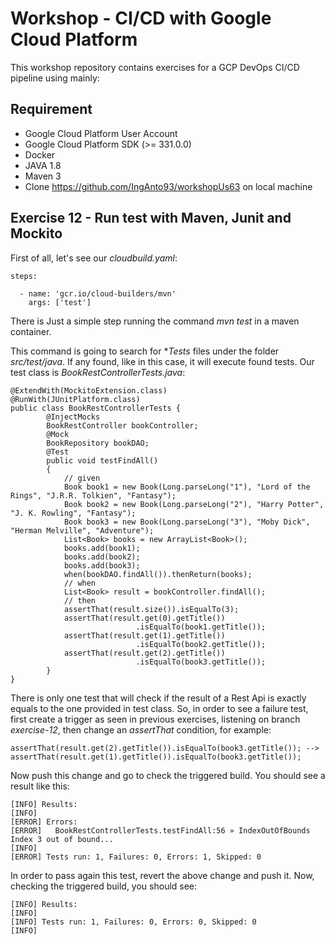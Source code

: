 
# Workshop - CI/CD with Google Cloud Platform

This workshop repository contains exercises for a GCP DevOps CI/CD pipeline using mainly:


## Requirement

*   Google Cloud Platform User Account
*   Google Cloud Platform SDK (>= 331.0.0)
*	Docker
*	JAVA 1.8
*   Maven 3
*   Clone https://github.com/IngAnto93/workshopUs63 on local machine

## Exercise 12 - Run test with Maven, Junit and Mockito

First of all, let's see our *cloudbuild.yaml*:

```
steps:

  - name: 'gcr.io/cloud-builders/mvn'
    args: ['test']
```

There is Just a simple step running the command *mvn test* in a maven container.

This command is going to search for **Tests* files under the folder *src/test/java*. If any found, like in this case, it will execute found tests. Our test class is *BookRestControllerTests.java*:

```
@ExtendWith(MockitoExtension.class)
@RunWith(JUnitPlatform.class)
public class BookRestControllerTests {
	    @InjectMocks
	    BookRestController bookController;     
	    @Mock
	    BookRepository bookDAO; 
	    @Test
	    public void testFindAll() 
	    {
	        // given
	        Book book1 = new Book(Long.parseLong("1"), "Lord of the Rings", "J.R.R. Tolkien", "Fantasy");
	        Book book2 = new Book(Long.parseLong("2"), "Harry Potter", "J. K. Rowling", "Fantasy");
	        Book book3 = new Book(Long.parseLong("3"), "Moby Dick", "Herman Melville", "Adventure");
	        List<Book> books = new ArrayList<Book>();
	        books.add(book1);
	        books.add(book2);
	        books.add(book3);	 
	        when(bookDAO.findAll()).thenReturn(books);
	        // when
	        List<Book> result = bookController.findAll();
	        // then
	        assertThat(result.size()).isEqualTo(3); 
	        assertThat(result.get(0).getTitle())
	                        .isEqualTo(book1.getTitle());
	        assertThat(result.get(1).getTitle())
            				.isEqualTo(book2.getTitle());
	        assertThat(result.get(2).getTitle())
							.isEqualTo(book3.getTitle());
	    }
}
```

There is only one test that will check if the result of a Rest Api is exactly equals to the one provided in test class. So, in order to see a failure test, first create a trigger as seen in previous exercises, listening on branch *exercise-12*, then change an *assertThat* condition, for example:

```
assertThat(result.get(2).getTitle()).isEqualTo(book3.getTitle()); --> assertThat(result.get(1).getTitle()).isEqualTo(book3.getTitle());
```

Now push this change and go to check the triggered build. You should see a result like this:

```
[INFO] Results:
[INFO] 
[ERROR] Errors: 
[ERROR]   BookRestControllerTests.testFindAll:56 » IndexOutOfBounds Index 3 out of bound...
[INFO] 
[ERROR] Tests run: 1, Failures: 0, Errors: 1, Skipped: 0
```

In order to pass again this test, revert the above change and push it. Now, checking the triggered build, you should see:

```
[INFO] Results:
[INFO] 
[INFO] Tests run: 1, Failures: 0, Errors: 0, Skipped: 0
[INFO] 
```

